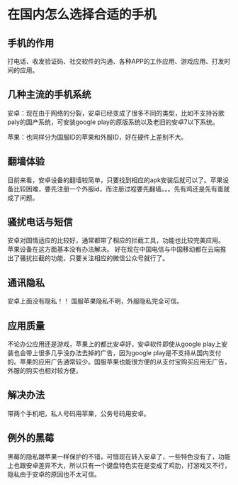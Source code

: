# 在国内怎么选择合适的手机

## 手机的作用

打电话、收发验证码、社交软件的沟通、各种APP的工作应用、游戏应用、打发时间的应用。

## 几种主流的手机系统

安卓：现在由于网络的分裂，安卓已经变成了很多不同的类型，比如不支持谷歌paly的国产系统，可安装google play的原版系统以及老旧的安卓7以下系统。

苹果：也同样分为国服ID的苹果和外服ID，好在硬件上差别不大。

## 翻墙体验
目前来看，安卓设备的翻墙较简单，只要找到相应的apk安装后就可以了。苹果设备比较困难，要先注册一个外服id，而注册过程要先翻墙。。。先有鸡还是先有蛋就成了问题。

## 骚扰电话与短信
安卓对国情适应的比较好，通常都带了相应的拦截工具，功能也比较完美应用。
苹果设备在这方面基本没有办法解决。
好在现在中国电信与中国移动都在云端推出了骚扰拦截的功能，只要关注相应的微信公众号就行了。

## 通讯隐私
安卓上面没有隐私！！
国服苹果隐私不明，外服隐私完全可信。

## 应用质量
不论办公应用还是游戏，苹果上的都比安卓好，安卓软件即使从google play上安装也会带上很多几乎没办法去掉的广告，因为google play是不支持从国内支付的。苹果的应用广告通常较少。国服苹果也能很方便的从支付宝购买应用无广告，外服的购买也相对较方便。

## 解决办法 
带两个手机吧，私人号码用苹果，公务号码用安卓。

## 例外的黑莓
黑莓的隐私跟苹果一样保护的不错，可惜现在转入安卓了，一些特色没有了，功能上也跟安卓差异不大，所以只有一个键盘特色实在是变成了鸡肋，打游戏又不行，隐私由于安卓的原因也不太可信。
